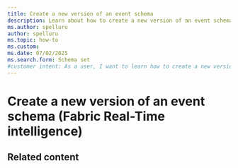 ```yaml
---
title: Create a new version of an event schema
description: Learn about how to create a new version of an event schema in Real-Time Intelligence.
ms.author: spelluru
author: spelluru
ms.topic: how-to
ms.custom:
ms.date: 07/02/2025
ms.search.form: Schema set
#customer intent: As a user, I want to learn how to create a new version of an event schema in Real-Time Intelligence.
---
```

# Create a new version of an event schema (Fabric Real-Time intelligence)


## Related content

